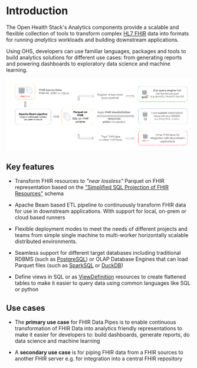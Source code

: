 # Introduction
The Open Health Stack's Analytics components provide a scalable and flexible collection of tools to transform complex [HL7 FHIR](https://www.hl7.org/fhir/overview.html) data into formats for running _analytics_ workloads and building downstream applications. 

Using OHS, developers can use familiar languages, packages and tools to build analytics solutions for different use cases: from generating reports and powering dashboards to exploratory data science and machine learning.

![FHIR Data Pipes Image](images/v3_FHIR_Data_Pipes.png)

## Key features

*	Transform FHIR resources to _"near lossless"_ Parquet on FHIR representation based on the ["Simplified SQL Projection of FHIR Resources"](https://github.com/FHIR/sql-on-fhir/blob/master/sql-on-fhir.md) schema

* 	Apache Beam based ETL pipeline to continuously transform FHIR data for use in downstream applications. With support for local, on-prem or cloud based runners 

* Flexible deployment modes to meet the needs of different projects and teams from simple single machine to multi-worker horizontally scalable distributed environments. 

* 	Seamless support for different target databases including traditional RDBMS (such as [PostgreSQL](https://www.postgresql.org/)) or OLAP Database Engines that can load Parquet files (such as [SparkSQL](https://spark.apache.org/sql/) or [DuckDB](https://duckdb.org/)) 

*	Define views in SQL or as [ViewDefinition](https://build.fhir.org/ig/FHIR/sql-on-fhir-v2/StructureDefinition-ViewDefinition.html) resources to create flattened tables to make it easier to query data using common languages like SQL or python

## Use cases

*   The **primary use case** for FHIR Data Pipes is to enable continuous transformation of FHIR Data into analytics friendly representations to make it easier for developers to: build dashboards, generate reports, do data science and machine learning

*   A **secondary use case** is for piping FHIR data from a FHIR sources to another FHIR server e.g. for integration into a central FHIR repository